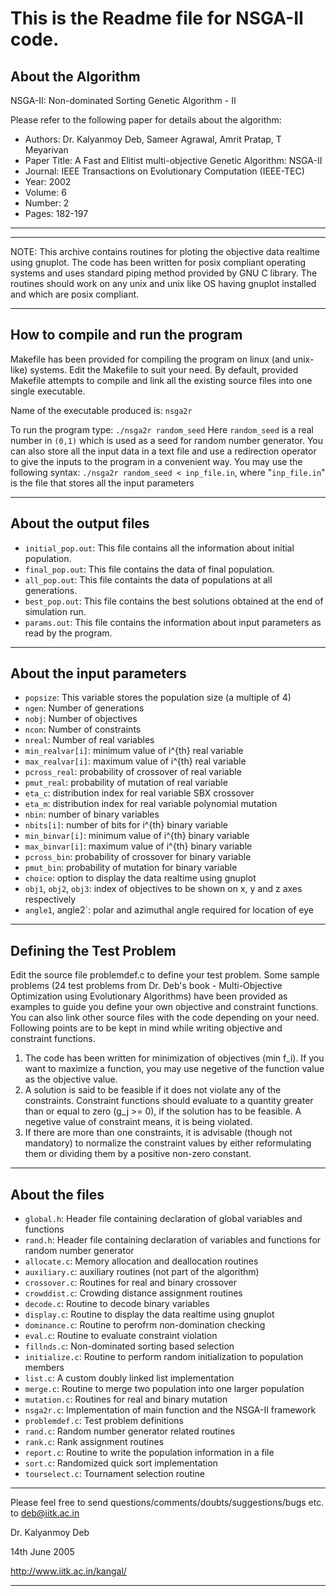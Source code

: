 This is the Readme file for NSGA-II code.
==========================================


About the Algorithm
--------------------------------------------------------------------------

NSGA-II: Non-dominated Sorting Genetic Algorithm - II

Please refer to the following paper for details about the algorithm:

  * Authors: Dr. Kalyanmoy Deb, Sameer Agrawal, Amrit Pratap, T Meyarivan
  * Paper Title: A Fast and Elitist multi-objective Genetic Algorithm: NSGA-II
  * Journal: IEEE Transactions on Evolutionary Computation (IEEE-TEC)
  * Year: 2002
  * Volume: 6
  * Number: 2
  * Pages: 182-197

---------------------------------------------------------------------------


---------------------------------------------------------------------------

NOTE: This archive contains routines for ploting the objective data realtime
using gnuplot. The code has been written for posix compliant operating systems
and uses standard piping method provided by GNU C library. The routines should
work on any unix and unix like OS having gnuplot installed and which are posix 
compliant.

---------------------------------------------------------------------------


How to compile and run the program
---------------------------------------------------------------------------

Makefile has been provided for compiling the program on linux (and unix-like)
systems. Edit the Makefile to suit your need. By default, provided Makefile
attempts to compile and link all the existing source files into one single
executable.

Name of the executable produced is: `nsga2r`

To run the program type: `./nsga2r random_seed`
Here `random_seed` is a real number in `(0,1)` which is used as a seed for random
number generator.
You can also store all the input data in a text file and use a redirection
operator to give the inputs to the program in a convenient way.
You may use the following syntax: `./nsga2r random_seed < inp_file.in`, where
"`inp_file.in`" is the file that stores all the input parameters

---------------------------------------------------------------------------


About the output files
---------------------------------------------------------------------------

  * `initial_pop.out`: This file contains all the information about initial population.
  * `final_pop.out`: This file contains the data of final population.
  * `all_pop.out`: This file containts the data of populations at all generations.
  * `best_pop.out`: This file contains the best solutions obtained at the end of simulation run.
  * `params.out`: This file contains the information about input parameters as read by the program.

---------------------------------------------------------------------------


About the input parameters
---------------------------------------------------------------------------

  * `popsize`: This variable stores the population size (a multiple of 4)
  * `ngen`: Number of generations
  * `nobj`: Number of objectives
  * `ncon`: Number of constraints
  * `nreal`: Number of real variables
  * `min_realvar[i]`: minimum value of i^{th} real variable
  * `max_realvar[i]`: maximum value of i^{th} real variable
  * `pcross_real`: probability of crossover of real variable
  * `pmut_real`: probability of mutation of real variable
  * `eta_c`: distribution index for real variable SBX crossover
  * `eta_m`: distribution index for real variable polynomial mutation
  * `nbin`: number of binary variables
  * `nbits[i]`: number of bits for i^{th} binary variable
  * `min_binvar[i]`: minimum value of i^{th} binary variable
  * `max_binvar[i]`: maximum value of i^{th} binary variable
  * `pcross_bin`: probability of crossover for binary variable
  * `pmut_bin`: probability of mutation for binary variable
  * `choice`: option to display the data realtime using gnuplot
  * `obj1`, `obj2`, `obj3`: index of objectives to be shown on x, y and z axes respectively
  * `angle1`, angle2`: polar and azimuthal angle required for location of eye

---------------------------------------------------------------------------


Defining the Test Problem
---------------------------------------------------------------------------

Edit the source file problemdef.c to define your test problem. Some sample
problems (24 test problems from Dr. Deb's book - Multi-Objective Optimization
using Evolutionary Algorithms) have been provided as examples to guide you
define your own objective and constraint functions. You can also link other
source files with the code depending on your need.
Following points are to be kept in mind while writing objective and constraint
functions.

  1. The code has been written for minimization of objectives (min f_i). If you want to maximize a function, you may use negetive of the function value as the objective value.
  2. A solution is said to be feasible if it does not violate any of the constraints. Constraint functions should evaluate to a quantity greater than or equal to zero (g_j >= 0), if the solution has to be feasible. A negetive value of constraint means, it is being violated.
  3. If there are more than one constraints, it is advisable (though not mandatory) to normalize the constraint values by either reformulating them or dividing them by a positive non-zero constant.

---------------------------------------------------------------------------


About the files
---------------------------------------------------------------------------

  * `global.h`: Header file containing declaration of global variables and functions
  * `rand.h`: Header file containing declaration of variables and functions for random number generator
  * `allocate.c`: Memory allocation and deallocation routines
  * `auxiliary.c`: auxiliary routines (not part of the algorithm)
  * `crossover.c`: Routines for real and binary crossover
  * `crowddist.c`: Crowding distance assignment routines
  * `decode.c`: Routine to decode binary variables
  * `display.c`: Routine to display the data realtime using gnuplot
  * `dominance.c`: Routine to perofrm non-domination checking
  * `eval.c`: Routine to evaluate constraint violation
  * `fillnds.c`: Non-dominated sorting based selection
  * `initialize.c`: Routine to perform random initialization to population members
  * `list.c`: A custom doubly linked list implementation
  * `merge.c`: Routine to merge two population into one larger population
  * `mutation.c`: Routines for real and binary mutation
  * `nsga2r.c`: Implementation of main function and the NSGA-II framework
  * `problemdef.c`: Test problem definitions
  * `rand.c`: Random number generator related routines
  * `rank.c`: Rank assignment routines
  * `report.c`: Routine to write the population information in a file
  * `sort.c`: Randomized quick sort implementation
  * `tourselect.c`: Tournament selection routine

---------------------------------------------------------------------------

Please feel free to send questions/comments/doubts/suggestions/bugs etc. to deb@iitk.ac.in

Dr. Kalyanmoy Deb

14th June 2005

http://www.iitk.ac.in/kangal/

---------------------------------------------------------------------------
